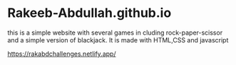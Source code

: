 # Rakeeb-Abdullah.github.io

this is a simple website with several games in cluding rock-paper-scissor and a simple version of blackjack. It is made with HTML,CSS and
javascript

https://rakabdchallenges.netlify.app/
